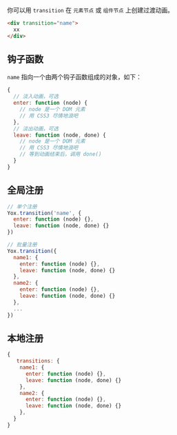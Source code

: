 
你可以用 `transition` 在 `元素节点` 或 `组件节点` 上创建过渡动画。

```html
<div transition="name">
  xx
</div>
```

## 钩子函数

`name` 指向一个由两个钩子函数组成的对象，如下：

```js
{
  // 淡入动画，可选
  enter: function (node) {
    // node 是一个 DOM 元素
    // 用 CSS3 尽情地浪吧
  },
  // 淡出动画，可选
  leave: function (node, done) {
    // node 是一个 DOM 元素
    // 用 CSS3 尽情地浪吧
    // 等到动画结束后，调用 done()
  }
}
```

## 全局注册

```js
// 单个注册
Yox.transition('name', {
  enter: function (node) {},
  leave: function (node, done) {}
})

// 批量注册
Yox.transition({
  name1: {
    enter: function (node) {},
    leave: function (node, done) {}
  },
  name2: {
    enter: function (node) {},
    leave: function (node, done) {}
  },
  ...
})
```

## 本地注册

```js
{
   transitions: {
    name1: {
      enter: function (node) {},
      leave: function (node, done) {}
    },
    name2: {
      enter: function (node) {},
      leave: function (node, done) {}
    },
  }
}
```

